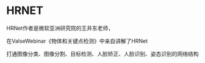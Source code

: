 # HRNET

HRNet作者是微软亚洲研究院的王井东老师，

在ValseWebinar《物体和关键点检测》中亲自讲解了HRNet

打通图像分类、图像分割、目标检测、人脸矫正、人脸识别、姿态识别的网络结构

